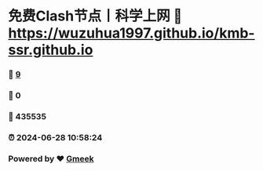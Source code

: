 # 免费Clash节点丨科学上网 :link: https://wuzuhua1997.github.io/kmb-ssr.github.io 
### :page_facing_up: [9](https://wuzuhua1997.github.io/kmb-ssr.github.io/tag.html) 
### :speech_balloon: 0 
### :hibiscus: 435535 
### :alarm_clock: 2024-06-28 10:58:24 
### Powered by :heart: [Gmeek](https://github.com/Meekdai/Gmeek)
